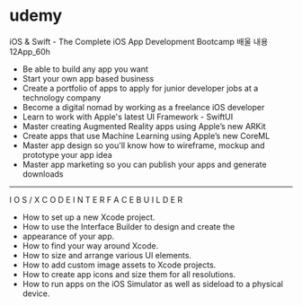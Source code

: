 # udemy
iOS & Swift - The Complete iOS App Development Bootcamp
배울 내용
12App_60h
- Be able to build any app you want
- Start your own app based business
- Create a portfolio of apps to apply for junior developer jobs at a technology company
- Become a digital nomad by working as a freelance iOS developer
- Learn to work with Apple's latest UI Framework - SwiftUI
- Master creating Augmented Reality apps using Apple’s new ARKit
- Create apps that use Machine Learning using Apple’s new CoreML
- Master app design so you'll know how to wireframe, mockup and prototype your app idea
- Master app marketing so you can publish your apps and generate downloads
---
I O S / X C O D E I N T E R F A C E B U I L D E R

- How to set up a new Xcode project.
- How to use the Interface Builder to design and create the
- appearance of your app.
- How to find your way around Xcode.
- How to size and arrange various UI elements.
- How to add custom image assets to Xcode projects.
- How to create app icons and size them for all resolutions.
- How to run apps on the iOS Simulator as well as sideload to a physical device.
